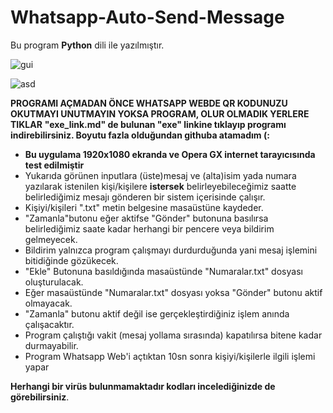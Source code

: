 # Whatsapp-Auto-Send-Message
Bu program **Python** dili ile yazılmıştır.


![gui](https://user-images.githubusercontent.com/84701901/132136686-5f36d7a1-83a1-4f2e-9508-243391324e52.png)

![asd](https://user-images.githubusercontent.com/84701901/132137129-283f814e-ea5e-4213-a48a-f486f4bf1ef5.png)


**PROGRAMI AÇMADAN ÖNCE WHATSAPP WEBDE QR KODUNUZU OKUTMAYI UNUTMAYIN YOKSA PROGRAM, OLUR OLMADIK YERLERE TIKLAR**
**"exe_link.md" de bulunan "exe" linkine tıklayıp programı indirebilirsiniz. Boyutu fazla olduğundan githuba atamadım (:**
- **Bu uygulama 1920x1080 ekranda ve Opera GX internet tarayıcısında test edilmiştir**
- Yukarıda görünen inputlara (üste)mesaj ve (alta)isim yada numara yazılarak istenilen kişi/kişilere **istersek** belirleyebileceğimiz saatte belirlediğimiz mesajı gönderen bir sistem içerisinde çalışır.
- Kişiyi/kişileri ".txt" metin belgesine masaüstüne kaydeder.
- "Zamanla"butonu eğer aktifse "Gönder" butonuna basılırsa belirlediğimiz saate kadar herhangi bir pencere veya bildirim gelmeyecek.
- Bildirim yalnızca program çalışmayı durdurduğunda yani mesaj işlemini bitidiğinde gözükecek.
- "Ekle" Butonuna basıldığında masaüstünde "Numaralar.txt" dosyası oluşturulacak.
- Eğer masaüstünde "Numaralar.txt" dosyası yoksa "Gönder" butonu aktif olmayacak.
- "Zamanla" butonu aktif değil ise gerçekleştirdiğiniz işlem anında çalışacaktır.
- Program çalıştığı vakit (mesaj yollama sırasında) kapatılırsa bitene kadar durmayabilir.
- Program Whatsapp Web'i açtıktan 10sn sonra kişiyi/kişilerle ilgili işlemi yapar

**Herhangi bir virüs bulunmamaktadır kodları incelediğinizde de görebilirsiniz**.
